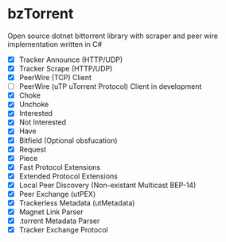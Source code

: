 bzTorrent
=========

Open source dotnet bittorrent library with scraper and peer wire implementation written in C#

- [x] Tracker Announce (HTTP/UDP)
- [x] Tracker Scrape (HTTP/UDP)
- [x] PeerWire (TCP) Client
- [ ] PeerWire (uTP uTorrent Protocol) Client in development
- [x] Choke
- [x] Unchoke
- [x] Interested
- [x] Not Interested
- [x] Have
- [x] Bitfield (Optional obsfucation)
- [x] Request
- [x] Piece
- [x] Fast Protocol Extensions
- [x] Extended Protocol Extensions
- [x] Local Peer Discovery (Non-existant Multicast BEP-14)
- [x] Peer Exchange (utPEX)
- [x] Trackerless Metadata (utMetadata)
- [x] Magnet Link Parser
- [x] .torrent Metadata Parser
- [x] Tracker Exchange Protocol
